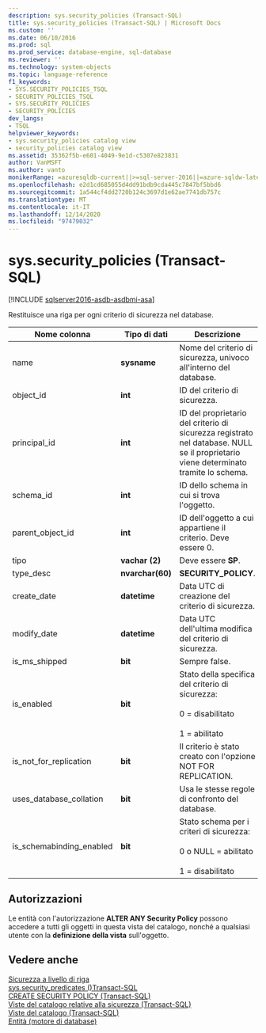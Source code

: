 ```yaml
---
description: sys.security_policies (Transact-SQL)
title: sys.security_policies (Transact-SQL) | Microsoft Docs
ms.custom: ''
ms.date: 06/10/2016
ms.prod: sql
ms.prod_service: database-engine, sql-database
ms.reviewer: ''
ms.technology: system-objects
ms.topic: language-reference
f1_keywords:
- SYS.SECURITY_POLICIES_TSQL
- SECURITY_POLICIES_TSQL
- SYS.SECURITY_POLICIES
- SECURITY_POLICIES
dev_langs:
- TSQL
helpviewer_keywords:
- sys.security_policies catalog view
- security_policies catalog view
ms.assetid: 35362f5b-e601-4049-9e1d-c5307e823831
author: VanMSFT
ms.author: vanto
monikerRange: =azuresqldb-current||>=sql-server-2016||=azure-sqldw-latest||>=sql-server-linux-2017||=azuresqldb-mi-current
ms.openlocfilehash: e2d1cd685055d4dd91bdb9cda445c7847bf5bbd6
ms.sourcegitcommit: 1a544cf4dd2720b124c3697d1e62ae7741db757c
ms.translationtype: MT
ms.contentlocale: it-IT
ms.lasthandoff: 12/14/2020
ms.locfileid: "97479032"
---
```

# <a name="syssecurity_policies-transact-sql"></a>sys.security_policies (Transact-SQL)
[!INCLUDE [sqlserver2016-asdb-asdbmi-asa](../../includes/applies-to-version/sqlserver2016-asdb-asdbmi-asa.md)]

  Restituisce una riga per ogni criterio di sicurezza nel database.  
  
|Nome colonna|Tipo di dati|Descrizione|  
|-----------------|---------------|-----------------|  
|name|**sysname**|Nome del criterio di sicurezza, univoco all'interno del database.|  
|object_id|**int**|ID del criterio di sicurezza.|  
|principal_id|**int**|ID del proprietario del criterio di sicurezza registrato nel database. NULL se il proprietario viene determinato tramite lo schema.|  
|schema_id|**int**|ID dello schema in cui si trova l'oggetto.|  
|parent_object_id|**int**|ID dell'oggetto a cui appartiene il criterio. Deve essere 0.|  
|tipo|**vachar (2)**|Deve essere **SP**.|  
|type_desc|**nvarchar(60)**|**SECURITY_POLICY**.|  
|create_date|**datetime**|Data UTC di creazione del criterio di sicurezza.|  
|modify_date|**datetime**|Data UTC dell'ultima modifica del criterio di sicurezza.|  
|is_ms_shipped|**bit**|Sempre false.|  
|is_enabled|**bit**|Stato della specifica del criterio di sicurezza:<br /><br /> 0 = disabilitato<br /><br /> 1 = abilitato|  
|is_not_for_replication|**bit**|Il criterio è stato creato con l'opzione NOT FOR REPLICATION.|  
|uses_database_collation|**bit**|Usa le stesse regole di confronto del database.|  
|is_schemabinding_enabled|**bit**|Stato schema per i criteri di sicurezza:<br /><br /> 0 o NULL = abilitato<br /><br /> 1 = disabilitato|  
  
## <a name="permissions"></a>Autorizzazioni  
 Le entità con l'autorizzazione **ALTER ANY Security Policy** possono accedere a tutti gli oggetti in questa vista del catalogo, nonché a qualsiasi utente con la **definizione della vista** sull'oggetto.  
  
## <a name="see-also"></a>Vedere anche  
 [Sicurezza a livello di riga](../../relational-databases/security/row-level-security.md)   
 [sys.security_predicates &#40;&#41;Transact-SQL ](../../relational-databases/system-catalog-views/sys-security-predicates-transact-sql.md)   
 [CREATE SECURITY POLICY &#40;Transact-SQL&#41;](../../t-sql/statements/create-security-policy-transact-sql.md)   
 [Viste del catalogo relative alla sicurezza &#40;Transact-SQL&#41;](../../relational-databases/system-catalog-views/security-catalog-views-transact-sql.md)   
 [Viste del catalogo &#40;Transact-SQL&#41;](../../relational-databases/system-catalog-views/catalog-views-transact-sql.md)   
 [Entità &#40;motore di database&#41;](../../relational-databases/security/authentication-access/principals-database-engine.md)  
  
  
